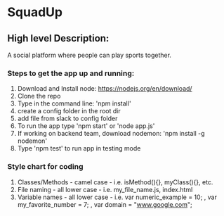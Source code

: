 # SquadUp
## High level Description:
A social platform where people can play sports together.

### Steps to get the app up and running:
1. Download and Install node: https://nodejs.org/en/download/
2. Clone the repo
3. Type in the command line: 'npm install'
4. create a config folder in the root dir
5. add file from slack to config folder
6. To run the app type 'npm start' or 'node app.js'
7. If working on backend team, download nodemon: 'npm install -g nodemon'
8. Type 'npm test' to run app in testing mode


### Style chart for coding
1. Classes/Methods - camel case - i.e. isMethod(){}, myClass(){}, etc.
2. File naming - all lower case - i.e. my_file_name.js, index.html
3. Variable names - all lower case - i.e. var numeric_example = 10; , var my_favorite_number = 7; , var domain = "www.google.com";
